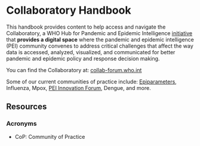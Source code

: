 # Collaboratory Handbook

This handbook provides content to help access and navigate the Collaboratory, a WHO Hub for Pandemic and Epidemic Intelligence [initiative](https://www.who.int/initiatives/collaboratory) that **provides a digital space** where the pandemic and epidemic intelligence (PEI) community convenes to address critical challenges that affect the way data is accessed, analyzed, visualized, and communicated for better pandemic and epidemic policy and response decision making.

You can find the Collaboratory at:  [collab-forum.who.int](https://collab-forum.who.int/)

Some of our current communities of practice include: [Epiparameters](https://who-collaboratory.github.io/collaboratory-epiparameter-community/#/), Influenza, Mpox, [PEI Innovation Forum](https://pandemichub.who.int/news-room/innovation-forum), Dengue, and more.

## Resources

### Acronyms

- CoP: Community of Practice
